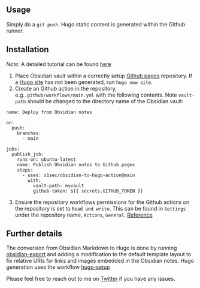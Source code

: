 ## Usage

Simply do a `git push`. Hugo static content is generated within the Github runner.

## Installation

*Note:* A detailed tutorial can be found [here](https://blog.x1sec.com/posts/obsidian-to-hugo-github-pages-actions)

1. Place Obsidian vault within a correctly setup [Github pages](https://pages.github.com/) repository. If a [Hugo site](https://gohugo.io/) has not been generated, run `hugo new site`.
2. Create an Github action in the repository, e.g.`.github/workflows/main.yml` with the following contents. Note `vault-path` should be changed to the directory name of the Obsidian vault:

```
name: Deploy from Obsidian notes

on:
  push:
    branches:
      - main

jobs:
  publish_job:
    runs-on: ubuntu-latest
    name: Publish Obsidian notes to Github pages
    steps:
      - uses: x1sec/obsidian-to-hugo-action@main
        with:
          vault-path: myvault
          github-token: ${{ secrets.GITHUB_TOKEN }}
```
3. Ensure the repository workflows permissions for the Github actions on the repository is set to `Read and write`. This can be found in `Settings` under the repository name,  `Actions`, `General`.  [Reference](https://docs.github.com/en/repositories/managing-your-repositorys-settings-and-features/enabling-features-for-your-repository/managing-github-actions-settings-for-a-repository)

## Further details

The conversion from Obsidian Markdown to Hugo is done by running [obsidian-export](https://github.com/zoni/obsidian-export) and adding a modification to the default template layout to fix relative URIs for links and images embedded in the Obsidian notes. Hugo generation uses the workflow [hugo-setup](https://github.com/marketplace/actions/hugo-setup)

Please feel free to reach out to me on [Twitter](https://twitter.com/haxrob) if you have any issues.
